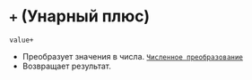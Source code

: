 # `+` (Унарный плюс)

`value+`

- Преобразует значения в числа. [`Численное преобразование`](<../ТЕОРИЯ/Преобразование (численное).md>)
- Возвращает результат.
